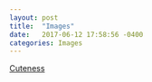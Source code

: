 ```yaml
---
layout: post
title:  "Images"
date:   2017-06-12 17:58:56 -0400
categories: Images
---
```

[Cuteness](http://www.cutestpaw.com/images/cute-dog-in-the-hood-picture/)
